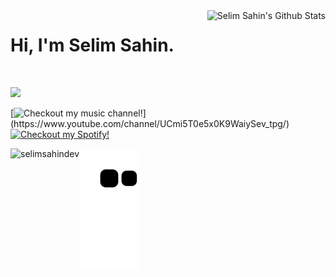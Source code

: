 
<img align="right" src="https://github-readme-stats.vercel.app/api?username=selimsahindev&show_icons=true&locale=en" alt="Selim Sahin's Github Stats" />

# Hi, I'm Selim Sahin.

<br />

[![](https://img.shields.io/badge/linkedin-%230077B5.svg?&style=for-the-badge&logo=linkedin&logoColor=white)](https://www.linkedin.com/in/selim-sahin/)
<!--[![Nothing interesting here](https://img.shields.io/badge/instagram-%23E4405F.svg?&style=for-the-badge&logo=instagram&logoColor=white)](https://instagram.com/_selimsahin)-->
[![Checkout my music channel!](https://img.shields.io/badge/youtube-%23D92929.svg?&style=for-the-badge&logo=youtube&logoColor=white")](https://www.youtube.com/channel/UCmi5T0e5x0K9WaiySev_tpg/)
[![Checkout my Spotify!](https://img.shields.io/badge/spotify-%2305B055.svg?&style=for-the-badge&logo=spotify&logoColor=white)](https://open.spotify.com/artist/1tG7qanMNGFhLdSHX6gNwo?si=JXNM6TH1SXSTGLoXSpXIvw/)

<p><img align="left" src="https://komarev.com/ghpvc/?username=selimsahindev&label=Profile%20views&color=0e75b6&style=flat" alt="selimsahindev" /></p>

![snake svg](https://github.com/selimsahindev/selimsahindev/blob/output/github-contribution-grid-snake.svg)
